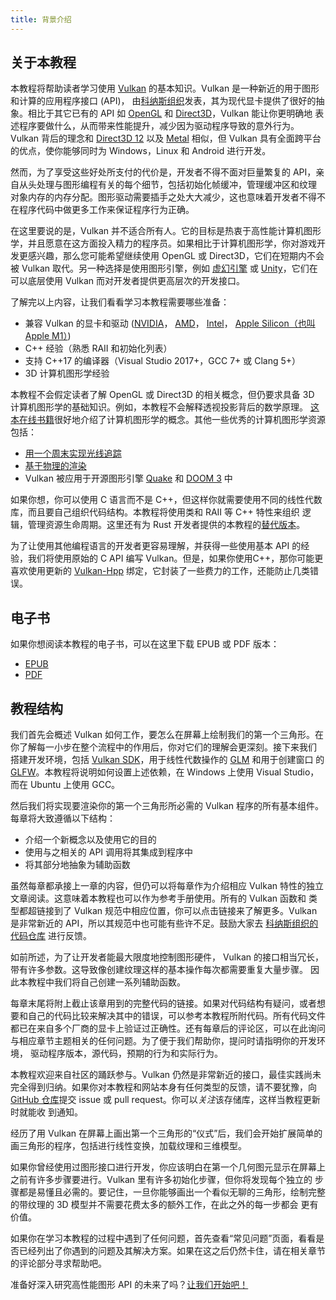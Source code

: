 ```yaml
---
title: 背景介绍
---
```


## 关于本教程

本教程将帮助读者学习使用 [Vulkan](https://www.khronos.org/vulkan/) 的基本知识。Vulkan 是一种新近的用于图形和计算的应用程序接口 (API)，
由[科纳斯组织](https://www.khronos.org/)发表，其为现代显卡提供了很好的抽象。相比于其它已有的 API 如
[OpenGL](https://zh.wikipedia.org/wiki/OpenGL) 和 [Direct3D](https://zh.wikipedia.org/wiki/Direct3D)，Vulkan 能让你更明确地
表述程序要做什么，从而带来性能提升，减少因为驱动程序导致的意外行为。Vulkan 背后的理念和
[Direct3D 12](https://zh.wikipedia.org/wiki/Direct3D#Direct3D_12) 以及 [Metal](https://zh.wikipedia.org/wiki/Metal_(API))
相似，但 Vulkan 具有全面跨平台的优点，使你能够同时为 Windows，Linux 和 Android 进行开发。

然而，为了享受这些好处所支付的代价是，开发者不得不面对巨量繁复的 API，亲自从头处理与图形编程有关的每个细节，包括初始化帧缓冲，管理缓冲区和纹理
对象内存的内存分配。图形驱动需要插手之处大大减少，这也意味着开发者不得不在程序代码中做更多工作来保证程序行为正确。

在这里要说的是，Vulkan 并不适合所有人。它的目标是热衷于高性能计算机图形学，并且愿意在这方面投入精力的程序员。如果相比于计算机图形学，你对游戏开
发更感兴趣，那么您可能希望继续使用 OpenGL 或 Direct3D，它们在短期内不会被 Vulkan 取代。另一种选择是使用图形引擎，例如
[虚幻引擎](https://en.wikipedia.org/wiki/Unreal_Engine#Unreal_Engine_4)
或 [Unity](https://en.wikipedia.org/wiki/Unity_(game_engine))，它们在可以底层使用 Vulkan 而对开发者提供更高层次的开发接口。

了解完以上内容，让我们看看学习本教程需要哪些准备：

* 兼容 Vulkan 的显卡和驱动 ([NVIDIA](https://developer.nvidia.com/vulkan-driver)，
  [AMD](http://www.amd.com/en-us/innovations/software-technologies/technologies-gaming/vulkan)，
  [Intel](https://software.intel.com/en-us/blogs/2016/03/14/new-intel-vulkan-beta-1540204404-graphics-driver-for-windows-78110-1540)，
  [Apple Silicon（也叫 Apple M1）](https://www.phoronix.com/scan.php?page=news_item&px=Apple-Silicon-Vulkan-MoltenVK))
* C++ 经验（熟悉 RAII 和初始化列表）
* 支持 C++17 的编译器（Visual Studio 2017+，GCC 7+ 或 Clang 5+）
* 3D 计算机图形学经验

本教程不会假定读者了解 OpenGL 或 Direct3D 的相关概念，但仍要求具备 3D 计算机图形学的基础知识。例如，本教程不会解释透视投影背后的数学原理。
[这本在线书籍](https://paroj.github.io/gltut/)很好地介绍了计算机图形学的概念。其他一些优秀的计算机图形学资源包括：

* [用一个周末实现光线追踪](https://github.com/RayTracing/raytracing.github.io)
* [基于物理的渲染](http://www.pbr-book.org/)
* Vulkan 被应用于开源图形引擎 [Quake](https://github.com/Novum/vkQuake) 和 
  [DOOM 3](https://github.com/DustinHLand/vkDOOM3) 中

如果你想，你可以使用 C 语言而不是 C++，但这样你就需要使用不同的线性代数库，而且要自己组织代码结构。本教程将使用类和 RAII 等 C++ 特性来组织
逻辑，管理资源生命周期。这里还有为 Rust 开发者提供的本教程的[替代版本](https://github.com/bwasty/vulkan-tutorial-rs)。

为了让使用其他编程语言的开发者更容易理解，并获得一些使用基本 API 的经验，我们将使用原始的 C API 编写 Vulkan。但是，如果你使用C++，那你可能更
喜欢使用更新的 [Vulkan-Hpp](https://github.com/KhronosGroup/Vulkan-Hpp) 绑定，它封装了一些费力的工作，还能防止几类错误。

## 电子书

如果你想阅读本教程的电子书，可以在这里下载 EPUB 或 PDF 版本：

<!-- TODO: Chinese version -->
* [EPUB](https://vulkan-tutorial.com/resources/vulkan_tutorial_en.epub)
* [PDF](https://vulkan-tutorial.com/resources/vulkan_tutorial_en.pdf)

## 教程结构

我们首先会概述 Vulkan 如何工作，要怎么在屏幕上绘制我们的第一个三角形。在你了解每一小步在整个流程中的作用后，你对它们的理解会更深刻。接下来我们
搭建开发环境，包括 [Vulkan SDK](https://lunarg.com/vulkan-sdk/)，用于线性代数操作的 [GLM](http://glm.g-truc.net/) 和用于创建窗口
的 [GLFW](http://www.glfw.org/)。本教程将说明如何设置上述依赖，在 Windows 上使用 Visual Studio，而在 Ubuntu 上使用 GCC。

然后我们将实现要渲染你的第一个三角形所必需的 Vulkan 程序的所有基本组件。每章将大致遵循以下结构：

* 介绍一个新概念以及使用它的目的
* 使用与之相关的 API 调用将其集成到程序中
* 将其部分地抽象为辅助函数

虽然每章都承接上一章的内容，但仍可以将每章作为介绍相应 Vulkan 特性的独立文章阅读。这意味着本教程也可以作为参考手册使用。所有的 Vulkan 函数和
类型都超链接到了 Vulkan 规范中相应位置，你可以点击链接来了解更多。Vulkan 是非常新近的 API，所以其规范中也可能有些许不足。鼓励大家去
[科纳斯组织的代码仓库](https://github.com/KhronosGroup/Vulkan-Docs) 进行反馈。

如前所述，为了让开发者能最大限度地控制图形硬件， Vulkan 的接口相当冗长，带有许多参数。这导致像创建纹理这样的基本操作每次都需要重复大量步骤。
因此本教程中我们将自己创建一系列辅助函数。

每章末尾将附上截止该章用到的完整代码的链接。如果对代码结构有疑问，或者想要和自己的代码比较来解决其中的错误，可以参考本教程所附代码。所有代码文件
都已在来自多个厂商的显卡上验证过正确性。还有每章后的评论区，可以在此询问与相应章节主题相关的任何问题。为了便于我们帮助你，提问时请指明你的开发环境，
驱动程序版本，源代码，预期的行为和实际行为。

本教程欢迎来自社区的踊跃参与。Vulkan 仍然是非常新近的接口，最佳实践尚未完全得到归纳。如果你对本教程和网站本身有任何类型的反馈，请不要犹豫，向
[GitHub 仓库](https://github.com/Overv/VulkanTutorial)提交 issue 或 pull request。你可以*关注*该存储库，这样当教程更新时就能收
到通知。

经历了用 Vulkan 在屏幕上画出第一个三角形的“仪式”后，我们会开始扩展简单的画三角形的程序，包括进行线性变换，加载纹理和三维模型。

如果你曾经使用过图形接口进行开发，你应该明白在第一个几何图元显示在屏幕上之前有许多步骤要进行。Vulkan 里有许多初始化步骤，但你将发现每个独立的
步骤都是易懂且必需的。要记住，一旦你能够画出一个看似无聊的三角形，绘制完整的带纹理的 3D 模型并不需要花费太多的额外工作，在此之外的每一步都会
更有价值。

如果你在学习本教程的过程中遇到了任何问题，首先查看“常见问题”页面，看看是否已经列出了你遇到的问题及其解决方案。如果在这之后仍然卡住，请在相关章节
的评论部分寻求帮助吧。

准备好深入研究高性能图形 API 的未来了吗？[让我们开始吧！](!zh/Overview)
